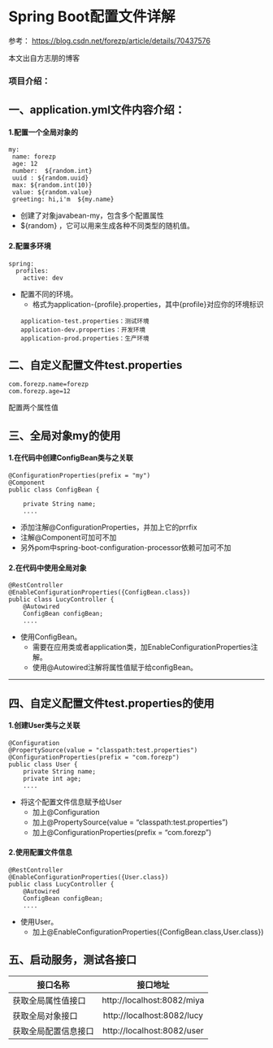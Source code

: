 # Spring Boot配置文件详解

参考：
https://blog.csdn.net/forezp/article/details/70437576

本文出自方志朋的博客

### 项目介绍：

一、application.yml文件内容介绍：
---

#### 1.配置一个全局对象的
```
my:
 name: forezp
 age: 12
 number:  ${random.int}
 uuid : ${random.uuid}
 max: ${random.int(10)}
 value: ${random.value}
 greeting: hi,i'm  ${my.name}
```
* 创建了对象javabean-my，包含多个配置属性
* ${random} ，它可以用来生成各种不同类型的随机值。

#### 2.配置多环境
```
spring:
  profiles:
    active: dev
```
- 配置不同的环境。
    - 格式为application-{profile}.properties，其中{profile}对应你的环境标识
    ```
    application-test.properties：测试环境
    application-dev.properties：开发环境
    application-prod.properties：生产环境
    ``` 

二、自定义配置文件test.properties
---

```
com.forezp.name=forezp
com.forezp.age=12
```
配置两个属性值

三、全局对象my的使用
---

#### 1.在代码中创建ConfigBean类与之关联
```
@ConfigurationProperties(prefix = "my")
@Component
public class ConfigBean {

    private String name;
    ....
```

* 添加注解@ConfigurationProperties，并加上它的prrfix
* 注解@Component可加可不加
* 另外pom中spring-boot-configuration-processor依赖可加可不加

#### 2.在代码中使用全局对象
```
@RestController
@EnableConfigurationProperties({ConfigBean.class})
public class LucyController {
    @Autowired
    ConfigBean configBean;
    ....
```
* 使用ConfigBean。
    * 需要在应用类或者application类，加EnableConfigurationProperties注解。
    * 使用@Autowired注解将属性值赋于给configBean。

---

四、自定义配置文件test.properties的使用
---

#### 1.创建User类与之关联
```
@Configuration
@PropertySource(value = "classpath:test.properties")
@ConfigurationProperties(prefix = "com.forezp")
public class User {
    private String name;
    private int age;
    ....
```
- 将这个配置文件信息赋予给User 
    - 加上@Configuration
    - 加上@PropertySource(value = “classpath:test.properties”)
    - 加上@ConfigurationProperties(prefix = “com.forezp”)

#### 2.使用配置文件信息
```
@RestController
@EnableConfigurationProperties({User.class})
public class LucyController {
    @Autowired
    ConfigBean configBean;
    ....
```
- 使用User。
    - 加上@EnableConfigurationProperties({ConfigBean.class,User.class})
        
五、启动服务，测试各接口
---

| 接口名称               |          接口地址           |
| --------              |          :----:             |
| 获取全局属性值接口      |          http://localhost:8082/miya             |
| 获取全局对象接口	    |          http://localhost:8082/lucy             |
| 获取全局配置信息接口	|          http://localhost:8082/user             |
        